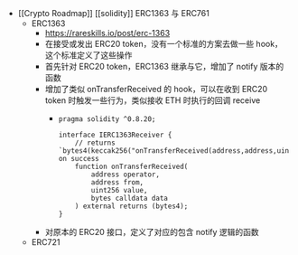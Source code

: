 - [[Crypto Roadmap]] [[solidity]] ERC1363 与 ERC761
	- ERC1363
		- https://rareskills.io/post/erc-1363
		- 在接受或发出 ERC20 token，没有一个标准的方案去做一些 hook，这个标准定义了这些操作
		- 首先针对 ERC20 token，ERC1363 继承与它，增加了 notify 版本的函数
		- 增加了类似 onTransferReceived 的 hook，可以在收到 ERC20 token 时触发一些行为，类似接收 ETH 时执行的回调 receive
			- ```solidity
			  pragma solidity ^0.8.20;
			  
			  interface IERC1363Receiver {
			      // returns `bytes4(keccak256("onTransferReceived(address,address,uint256,bytes)"))` on success
			      function onTransferReceived(
			          address operator,
			          address from,
			          uint256 value,
			          bytes calldata data
			      ) external returns (bytes4);
			  }
			  ```
		- 对原本的 ERC20 接口，定义了对应的包含 notify 逻辑的函数
	- ERC721